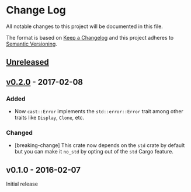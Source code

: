 # Change Log

All notable changes to this project will be documented in this file.

The format is based on [Keep a Changelog](http://keepachangelog.com/)
and this project adheres to [Semantic Versioning](http://semver.org/).

## [Unreleased]

## [v0.2.0] - 2017-02-08

### Added

- Now `cast::Error` implements the `std::error::Error` trait among other traits
  like `Display`, `Clone`, etc.

### Changed

- [breaking-change] This crate now depends on the `std` crate by default but you
  can make it `no_std` by opting out of the `std` Cargo feature.

## v0.1.0 - 2016-02-07

Initial release

[Unreleased]: https://github.com/japaric/cast.rs/compare/v0.2.0...HEAD
[v0.2.0]: https://github.com/japaric/cast.rs/compare/v0.1.0...v0.2.0
